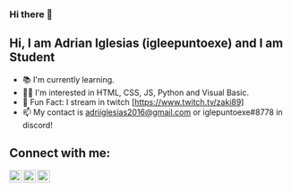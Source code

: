 ### Hi there 👋

## Hi, I am Adrian Iglesias (igleepuntoexe) and I am Student
- 📚 I'm currently learning.
- 👩‍💻 I'm interested in HTML, CSS, JS, Python and Visual Basic.
- 🎃 Fun Fact: I stream in twitch [https://www.twitch.tv/zaki89]
- 📫 My contact is adriiglesias2016@gmail.com or iglepuntoexe#8778 in discord!

## Connect with me:
<img align="left" alt="iglepuntoexe | YouTube" width="22px" src="https://cdn.jsdelivr.net/npm/simple-icons@v3/icons/youtube.svg" />
<img align="left" alt="iglepuntoexe | Twitter" width="22px" src="https://cdn.jsdelivr.net/npm/simple-icons@v3/icons/twitter.svg" />
<img align="left" alt="iglepuntoexe | Instagram" width="22px" src="https://cdn.jsdelivr.net/npm/simple-icons@v3/icons/instagram.svg" />
